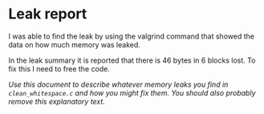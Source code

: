 # Leak report
I was able to find the leak by using the valgrind command that showed the data on how much memory was leaked.

In the leak summary it is reported that there is 46 bytes in 6 blocks lost. To fix this I need to free the code.



_Use this document to describe whatever memory leaks you find in `clean_whitespace.c` and how you might fix them. You should also probably remove this explanatory text._

